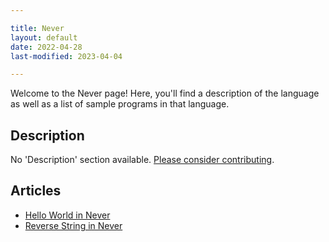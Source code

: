 ```yaml
---

title: Never
layout: default
date: 2022-04-28
last-modified: 2023-04-04

---
```


Welcome to the Never page! Here, you'll find a description of the language as well as a list of sample programs in that language.

## Description

No 'Description' section available. [Please consider contributing](https://github.com/TheRenegadeCoder/sample-programs-website).

## Articles

- [Hello World in Never](https://sampleprograms.io/projects/hello-world/never)
- [Reverse String in Never](https://sampleprograms.io/projects/reverse-string/never)